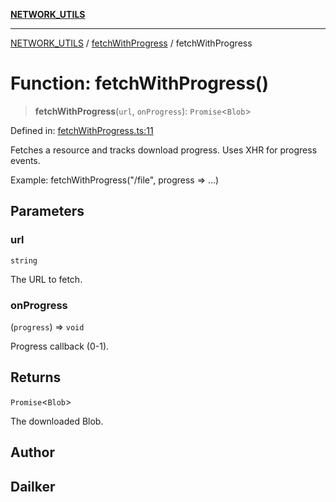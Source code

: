 [**NETWORK_UTILS**](../../README.md)

***

[NETWORK_UTILS](../../README.md) / [fetchWithProgress](../README.md) / fetchWithProgress

# Function: fetchWithProgress()

> **fetchWithProgress**(`url`, `onProgress`): `Promise`\<`Blob`\>

Defined in: [fetchWithProgress.ts:11](https://github.com/dailker/everyutil/blob/2c6c8c707de5d4a5d228d272d2d21855929838e2/src/network/fetchWithProgress.ts#L11)

Fetches a resource and tracks download progress. Uses XHR for progress events.

Example: fetchWithProgress("/file", progress => ...)

## Parameters

### url

`string`

The URL to fetch.

### onProgress

(`progress`) => `void`

Progress callback (0-1).

## Returns

`Promise`\<`Blob`\>

The downloaded Blob.

## Author

## Dailker
